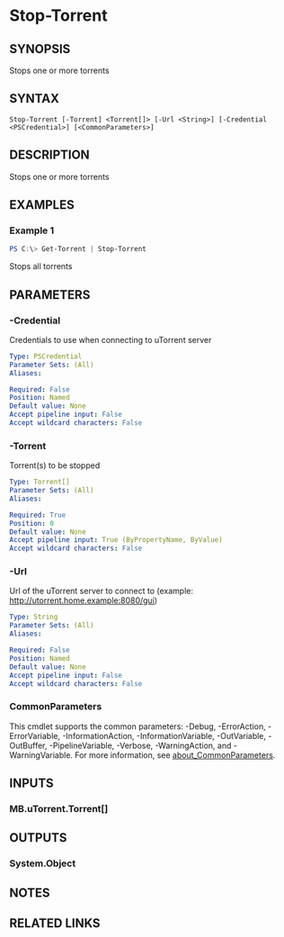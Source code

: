 ﻿---
external help file: MB.uTorrent.dll-Help.xml
Module Name: MB.uTorrent
online version:
schema: 2.0.0
---

# Stop-Torrent

## SYNOPSIS
Stops one or more torrents

## SYNTAX

```
Stop-Torrent [-Torrent] <Torrent[]> [-Url <String>] [-Credential <PSCredential>] [<CommonParameters>]
```

## DESCRIPTION
Stops one or more torrents

## EXAMPLES

### Example 1
```powershell
PS C:\> Get-Torrent | Stop-Torrent
```

Stops all torrents

## PARAMETERS

### -Credential
Credentials to use when connecting to uTorrent server

```yaml
Type: PSCredential
Parameter Sets: (All)
Aliases:

Required: False
Position: Named
Default value: None
Accept pipeline input: False
Accept wildcard characters: False
```

### -Torrent
Torrent(s) to be stopped

```yaml
Type: Torrent[]
Parameter Sets: (All)
Aliases:

Required: True
Position: 0
Default value: None
Accept pipeline input: True (ByPropertyName, ByValue)
Accept wildcard characters: False
```

### -Url
Url of the uTorrent server to connect to (example: http://utorrent.home.example:8080/gui)

```yaml
Type: String
Parameter Sets: (All)
Aliases:

Required: False
Position: Named
Default value: None
Accept pipeline input: False
Accept wildcard characters: False
```

### CommonParameters
This cmdlet supports the common parameters: -Debug, -ErrorAction, -ErrorVariable, -InformationAction, -InformationVariable, -OutVariable, -OutBuffer, -PipelineVariable, -Verbose, -WarningAction, and -WarningVariable. For more information, see [about_CommonParameters](http://go.microsoft.com/fwlink/?LinkID=113216).

## INPUTS

### MB.uTorrent.Torrent[]
## OUTPUTS

### System.Object
## NOTES

## RELATED LINKS
